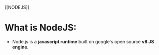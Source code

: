 [[NODEJS]]
# What is NodeJS:
- Node.js is a **javascript runtime** built on google's open source **v8 JS engine**.

